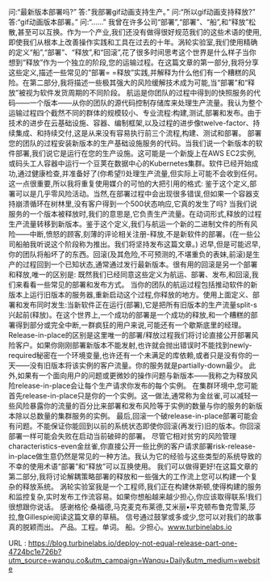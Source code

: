 问:“最新版本部署吗?” 
 答:"我部署gif动画支持生产。” 
 问:“所以gif动画支持释放?” 
 答:“gif动画版本部署。” 
 问:“……” 
 我曾在许多公司“部署”,“部署”、“船”,和“释放”松散,甚至可以互换。作为一个产业,我们还没有做得很好规范我们的这些术语的使用,即使我们从根本上改善操作实践和工具在过去的十年。涡轮实验室,我们使用精确的定义“船”,“部署”、“释放”,和“回滚”,花了很多时间思考这个世界是什么样子当你想到“释放”作为一个独立的阶段,您的运输过程。在这篇文章的第一部分,我将分享这些定义,描述一些常见的“部署= =释放”实践,并解释为什么他们有一个糟糕的风险。在第二部分,我将描述一些极其强大的风险缓解技术成为可能,当“部署”和“释放”被视为软件发货周期的不同阶段。 
 航运是你团队的过程中得到的快照服务的代码——一个版本——从你的团队的源代码控制存储库来处理生产流量。我认为整个运输过程四个截然不同的群体的规模较小、专业流程:构建,测试,部署和发布。由于技术的进步在云基础设施、容器、编制框架,以及过程的进步像twelve-factor、持续集成、和持续交付,这是从来没有容易执行前三个流程,构建、测试和部署。 
 部署您的团队的过程安装新版本的生产基础设施服务的代码。当我们说一个新版本的软件部署,我们说它是运行在您的生产设施。这可能是一个新旋上在AWS EC2实例,或码头工人容器中运行一个豆荚在数据中心的Kubernetes集群。软件已经开始成功,通过健康检查,并准备好了(你希望!)处理生产流量,但实际上可能不会收到任何。这一点很重要,所以我将重复使用媒介的可怕的大把引用的格式: 
 鉴于这个定义,部署可以是几乎零风险活动。当然,在部署过程中会出现很多错误,但如果一个容器支持崩溃循环在树林里,没有客户得到一个500状态响应,它真的发生了吗? 
 当我们说服务的一个版本被释放时,我们的意思是,它负责生产流量。在动词形式,释放的过程生产流量转移到新版本。鉴于这个定义,我们与航运一个新的二进制文件的所有风险——中断,愤怒的顾客,刻薄的评论相关注册-释放,不是新软件的部署。(在一些公司船舶我听说这个阶段称为推出。我们将坚持发布这篇文章。) 
 迟早,但是可能迟早,你的团队将船坏了的东西。回滚(及其危险,不可预测的,不堪重负的表妹,前滚)是生产的过程回到一个已知状态,通常通过发行最新版本。很有用的回滚是另一个部署和释放,唯一的区别是: 
 既然我们已经同意这些定义为航运、部署、发布,和回滚,我们来看看一些常见的部署和发布方式。 
 当你的团队的航运过程包括推动软件的新版本上运行旧版本的服务器,重新启动这个过程,你释放的地方。使用上面定义、部署和发布同时发生:当新软件正在运行(部署),它是把所有旧版本的生产流量split-s 
 兴起前(释放)。在这个世界上,一个成功的部署是一个成功的释放,和一个糟糕的部署得到部分或完全中断,一群疯狂的用户来说,可能还有一个歇斯底里的经理。 
 Release-in-place的区别是这里唯一的部署/释放过程我们将讨论直接公开部署风险客户。如果你刚刚部署新版本不能发射,也许就会抛出错误时不能找到newly-required秘密在一个环境变量,也许还有一个未满足的库依赖,或者只是没有你的一天——没有旧版本将该实例的客户流量。你的服务就是partially-down最少。 
 此外,如果有一个面向用户的问题或更微妙的操作问题与新版本——我称之为释放风险release-in-place会让每个生产请求你发布的每个实例。 
 在集群环境中,您可能首先release-in-place只是你的一个实例。这一做法,通常称为金丝雀,可以减轻一些风险暴露你的流量的百分比来部署和发布风险等于实例的数量与你的服务的新版本除以总数量的集群服务的实例。 
 最后,回滚一个破release-in-place部署可能会有问题。不能保证你能回到以前的系统状态即使你回滚(再发行)旧的版本。你回滚部署一样可能会失败在启动当前破碎的部署。 
 尽管它相对贫穷的风险管理characteristics-even金丝雀,你直接公开一些比例的客户请求部署risk-release-in-place做生意仍然是常见的一种方法。我认为它的经验与这些类型的系统导致的不幸的使用术语“部署”和“释放”可以互换使用。 
 我们可以做得更好!在这篇文章的第二部分,我将讨论解耦策略部署的释放和一些强大的工作流上您可以构建一个复杂的释放系统。 
 涡轮实验室我是一个工程师,我们正在构建休斯顿,使得构建的服务和监控复杂,实时发布工作流容易。如果你想船越来越少担心,你应该取得联系!我们很想跟你说话。 
 感谢格伦·桑福德,马克麦克布莱德,艾米丽•平克顿布鲁克雪莱,莎拉,詹Gillespie阅读这篇文章的草稿。 
 信号通过鼓掌或多或少,您可以对我们的故事真的脱颖而出。 
 产品。工程。单词。 
 船。少担心。www.turbinelabs.io 
  
   
  URL : https://blog.turbinelabs.io/deploy-not-equal-release-part-one-4724bc1e726b?utm_source=wanqu.co&utm_campaign=Wanqu+Daily&utm_medium=website